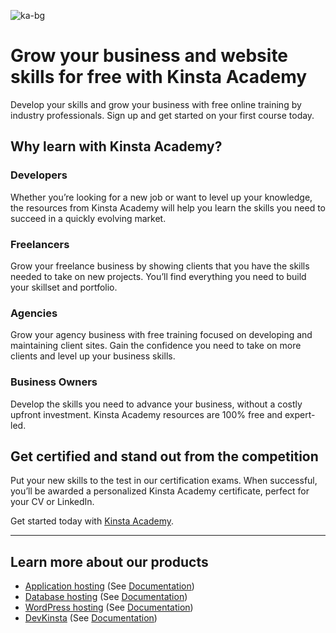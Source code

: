 ![ka-bg](https://user-images.githubusercontent.com/2342458/211198089-4443a8b7-32af-4000-983d-fb5d561dfe4c.png)

# Grow your business and website skills for free with Kinsta Academy
Develop your skills and grow your business with free online training by industry professionals. Sign up and get started on your first course today.

## Why learn with Kinsta Academy?
### Developers
Whether you’re looking for a new job or want to level up your knowledge, the resources from Kinsta Academy will help you learn the skills you need to succeed in a quickly evolving market.

### Freelancers
Grow your freelance business by showing clients that you have the skills needed to take on new projects. You’ll find everything you need to build your skillset and portfolio.

### Agencies
Grow your agency business with free training focused on developing and maintaining client sites. Gain the confidence you need to take on more clients and level up your business skills.

### Business Owners
Develop the skills you need to advance your business, without a costly upfront investment. Kinsta Academy resources are 100% free and expert-led.

## Get certified and stand out from the competition
Put your new skills to the test in our certification exams. When successful, you’ll be awarded a personalized Kinsta Academy certificate, perfect for your CV or LinkedIn.

Get started today with [Kinsta Academy](https://kinsta.com/academy).

---

## Learn more about our products
- [Application hosting](https://kinsta.com/application-hosting/) (See [Documentation](https://kinsta.com/docs/application-hosting/))
- [Database hosting](https://kinsta.com/database-hosting/) (See [Documentation](https://kinsta.com/docs/database-hosting/))
- [WordPress hosting](https://kinsta.com/wordpress-hosting/) (See [Documentation](https://kinsta.com/docs/wordpress-hosting/))
- [DevKinsta](https://kinsta.com/devkinsta/) (See [Documentation](https://kinsta.com/knowledgebase/devkinsta/))
